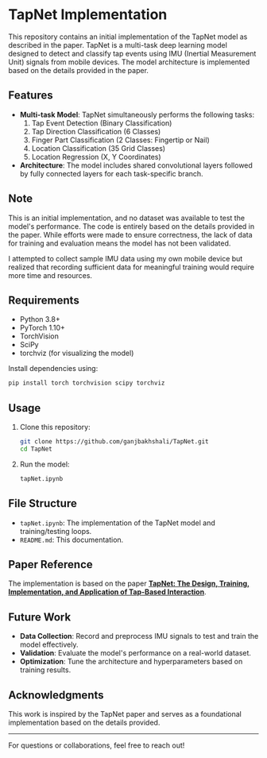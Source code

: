 # TapNet Implementation

This repository contains an initial implementation of the TapNet model as described in the paper. TapNet is a multi-task deep learning model designed to detect and classify tap events using IMU (Inertial Measurement Unit) signals from mobile devices. The model architecture is implemented based on the details provided in the paper.

## Features
- **Multi-task Model**: TapNet simultaneously performs the following tasks:
  1. Tap Event Detection (Binary Classification)
  2. Tap Direction Classification (6 Classes)
  3. Finger Part Classification (2 Classes: Fingertip or Nail)
  4. Location Classification (35 Grid Classes)
  5. Location Regression (X, Y Coordinates)
- **Architecture**: The model includes shared convolutional layers followed by fully connected layers for each task-specific branch.

## Note
This is an initial implementation, and no dataset was available to test the model's performance. The code is entirely based on the details provided in the paper. While efforts were made to ensure correctness, the lack of data for training and evaluation means the model has not been validated.

I attempted to collect sample IMU data using my own mobile device but realized that recording sufficient data for meaningful training would require more time and resources.

## Requirements
- Python 3.8+
- PyTorch 1.10+
- TorchVision
- SciPy
- torchviz (for visualizing the model)

Install dependencies using:
```bash
pip install torch torchvision scipy torchviz
```

## Usage
1. Clone this repository:
   ```bash
   git clone https://github.com/ganjbakhshali/TapNet.git
   cd TapNet
   ```

2. Run the model:
   ```bash
   tapNet.ipynb
   ```

## File Structure
- `tapNet.ipynb`: The implementation of the TapNet model and training/testing loops.
- `README.md`: This documentation.

## Paper Reference
The implementation is based on the paper **[TapNet: The Design, Training, Implementation, and Application of Tap-Based Interaction](https://arxiv.org/abs/2102.09087)**.

## Future Work
- **Data Collection**: Record and preprocess IMU signals to test and train the model effectively.
- **Validation**: Evaluate the model's performance on a real-world dataset.
- **Optimization**: Tune the architecture and hyperparameters based on training results.



## Acknowledgments
This work is inspired by the TapNet paper and serves as a foundational implementation based on the details provided.

---
For questions or collaborations, feel free to reach out!

